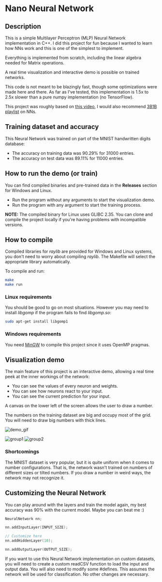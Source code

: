 # Nano Neural Network

## Description

This is a simple Multilayer Perceptron (MLP) Neural Network implementation in C++. I did this project for fun because I wanted to learn how NNs work and this is one of the simplest to implement.

Everything is implemented from scratch, including the linear algebra needed for Matrix operations.

A real time visualization and interactive demo is possible on trained networks.

This code is not meant to be blazingly fast, though some optimizations were made here and there.
As far as I've tested, this implementation is 1.5x to 2.5x slower than a pure numpy implementation (no TensorFlow).

This project was roughly based on [this video](https://www.youtube.com/watch?v=w8yWXqWQYmU), I would also recommend [3B1B playlist](https://youtube.com/playlist?list=PLZHQObOWTQDNU6R1_67000Dx_ZCJB-3pi&si=euRyhi6ECpi-81Ri) on NNs.

## Training dataset and accuracy

This Neural Network was trained on part of the MNIST handwritten digits database:

- The accuracy on training data was 90.29% for 31000 entries.
- The accuracy on test data was 89.11% for 11000 entries.

## How to run the demo (or train)

You can find compiled binaries and pre-trained data in the **Releases** section for Windows and Linux. 

- Run the program without any arguments to start the visualization demo. 
- Run the program with any argument to start the training process.

**NOTE:** The compiled binary for Linux uses GLIBC 2.35.
You can clone and compile the project locally if you're having problems with incompatible versions.

## How to compile

Compiled libraries for *raylib* are provided for Windows and Linux systems, you don't need to worry about compiling *raylib*.
The Makefile will select the appropriate library automatically.

To compile and run:

```sh
make
make run
```

### Linux requirements 

You should be good to go on most situations. However you may need to install *libgomp* if the program fails to find *libgomp.so*:

```sh
sudo apt-get install libgomp1
```

### Windows requirements

You need [MinGW](https://code.visualstudio.com/docs/cpp/config-mingw) to compile this project since it uses OpenMP pragmas. 

## Visualization demo

The main feature of this project is an interactive demo, allowing a real time peek at the inner workings of the network:

- You can see the values of every neuron and weights.
- You can see how neurons react to your input.
- You can see the current prediction for your input.

A canvas on the lower left of the screen allows the user to draw a number.

The numbers on the training dataset are big and occupy most of the grid.
You will need to draw big numbers with thick lines.

![demo_gif](https://github.com/probablygab/nano-nn/assets/96994614/472ea101-122d-4fdd-a75e-56b1df0456d6)

![group1](https://github.com/probablygab/nano-nn/assets/96994614/8702aa09-a2e4-4dd7-910f-f769302bd496)
![group2](https://github.com/probablygab/nano-nn/assets/96994614/86c5f9fd-27d1-4e05-ad61-f30e6e30c96c)

### Shortcomings

The MNIST dataset is very popular, but it is quite uniform when it comes to number configurations. 
That is, the network wasn't trained on numbers of different sizes or tilted numbers. 
If you draw a number in weird ways, the network may not recognize it.

## Customizing the Neural Network

You can play around with the layers and train the model again, my best accuracy was 90% with the current model. Maybe you can beat me :)

```C
NeuralNetwork nn;

nn.addInputLayer(INPUT_SIZE);

// Customize here
nn.addHiddenLayer(10);

nn.addOutputLayer(OUTPUT_SIZE);
```

If you want to use this Neural Network implementation on custom datasets, you will need to create a custom readCSV function to load the input and output data.
You will also need to modify some #defines. This assumes the network will be used for classification. No other changes are necessary.
